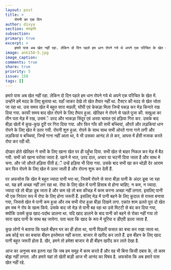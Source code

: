 ```yaml
---
layout: post
title: >
    रोपनी का एक दिन
author: divya
section: संस्कृति
subsection:
primary: true
excerpt: >
    हमारे पास अब खेत नहीं रहा. लेकिन दो दिन पहले हम धान रोपने गये थे अपने एक परिचित के खेत में. उन्होंने हमें मदद के लिए बुलाया था. वहाँ जाकर देखे तो खेत तैयार नहीं था. टैेक्टर की मदद से खेत जोता जा रहा था.
image: ank158-5.jpg
image_caption: 
comments: true
share: true
priority: 5
issue: 158
tags: []
---
```


हमारे पास अब खेत नहीं रहा. लेकिन दो दिन पहले हम धान रोपने गये थे अपने एक परिचित के खेत में. उन्होंने हमें मदद के लिए बुलाया था. वहाँ जाकर देखे तो खेत तैयार नहीं था. टैेक्टर की मदद से खेत जोता जा रहा था. उस समय खेत में बहुत सारा मछली, घोंघी एवं केकड़ा मिला जिन्हें पकड़ कर मेड़ किनारे रख दिया गया. काफी समय बाद खेत रोपने के लिए तैयार हुआ. खेतिहर ने रोपने से पहले पूजा की. सखुआ का तीन पता मेड़ में रख, उसमंे उरद और भाकड़ा सिंदूर एवं अरवा चावल एवं हड़िया गिरा कर. उसके बाद बीड़ा खेतों में कुछ-कुछ दूरी पर गिरा दिया गया. और फिर गाँव की सभी बच्चियां, औरतें और लड़कियां धान रोपने के लिए खेत मे उतर गयी. रोपनी शुरु हुआ. रोपने के साथ साथ सभी ओरतें गाना गाने लगी और लड़कियां व बच्चियां, जिन्हें गाना नहीं आता था, वे भी उसका आनंद ले ले कर, आपस में हँसी मजाक करते रोपा कर रही थी.

दोपहर होते खेतिहर ने सभी के लिए खाना खेत पर ही पहुँचा दिया. सभी खेत से बाहर निकल कर मेड़ में बैठ गयी. सभी को खाना परोसा जाता है. खाने में भात, उरद दाल, अचार या चटनी दिया जाता है और साथ मे चना. और जो औरतें हड़िया पीती हं,ै उन्हें हड़िया भी दिया गया. उसके बाद सभी खा कर थोड़ी देर आराम कर फिर रोपने के लिए खेत मे उतर जाती है और रोपना शुरू कर देती हैं.

पर अफसोस कि खेत मे बहुत ज्यादा पानी भरा था, जिसमें रोपने से सारा बीड़ा पानी के अंदर डूबा जा रहा था. यह हमें अच्छा नहीं लग रहा था. रोपा के लिए खेत में पानी हिसाब से होना चाहिए. न कम, न ज्यादा. ज्यादा रहे तो बीड़ा डूब जाता है और कम रहे तो बस कीचड़ में काम करना अच्छा नहीं लगता.  इसलिए पानी भी एक निरंतर रूप में रोपा के लिए होना जरूरी हैं. इसलिए मेड़ में पानी बहने के लिए कुदाल से रास्ता बनाया गया, जिससे खेत मे पानी कम हुआ और तब सभी रोपा हुआ बीड़ा दिखने लगा. एकांत शाम ढलते पूरा दो खेत हम सब ने रोप के खत्म किये. उसके बाद जो मेड़ से पानी बह रहा था उसे मिटटी से बंद कर दिया गया, क्योंकि उसमें कुछ खाद-पर्दाथ डालना था. यदि खाद डालने के बाद पानी को बहने से रोका नहीं गया तो सारा खाद पानी के साथ बह जायेगा. पता चला कि खाद के रूप में यूरिया व डीएपी डाला जाता हैं.

कुछ लोगों ने बताया कि पहले बीहन घर का ही होता था, यानी पिछली फसल का बचा कर रखा जाता था. अब कोई घर का बचाया बीहन इस्तेमाल नहीं करता. बाजार से खरीद कर लाते हैं. इस बीहन के लिए खाद पानी बहुत जरूरी होता है. खैर, हमने तो हमेशा बाजार से ही बीहन खरीद कर लाते देखा है.

आज का अनुभव बस इतना रहा कि जब हम समूह में काम करते हैं और वह भी बिना किसी दबाव के, तो काम बोझ नहीं लगता. और हमारे यहां तो खेती बाड़ी आज भी आनंद का विषय है. अफसोस कि अब हमारे पास खेत नहीं रहे.

